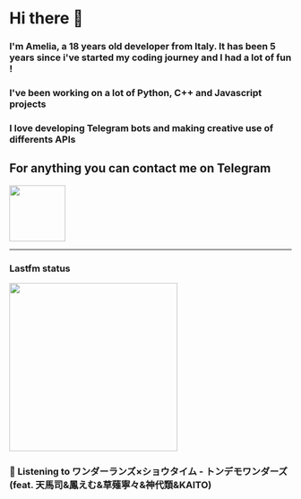 # Hi there 👋
### I'm Amelia, a 18 years old developer from Italy. It has been 5 years since i've started my coding journey and I had a lot of fun !
### I've been working on a lot of Python, C++ and Javascript projects
### I love developing Telegram bots and making creative use of differents APIs


## For anything you can contact me on Telegram 
[<img src="https://upload.wikimedia.org/wikipedia/commons/thumb/8/83/Telegram_2019_Logo.svg/800px-Telegram_2019_Logo.svg.png" height=100px>](https://t.me/lmpostor_syndrome)

<!-- lastfm status starts -->
<div>
    		      <hr>
    		      <h3>Lastfm status</h3>
	              <img width="300" height="300" src="https://lastfm.freetls.fastly.net/i/u/300x300/62140862a1099a70a7ab4d26e0d40bea.jpg" >
		              <h3> 🎵 Listening to ワンダーランズ×ショウタイム - トンデモワンダーズ (feat. 天馬司&鳳えむ&草薙寧々&神代類&KAITO)</h3>
    </div> 
<!-- lastfm status ends -->
